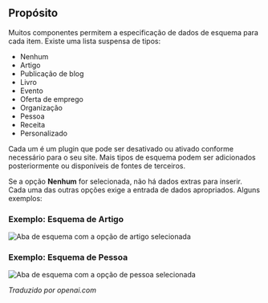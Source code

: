 <!-- Filename: Help4.x:Edit_Schema  / Display title: Editar Esquema -->

## Propósito

Muitos componentes permitem a especificação de dados de esquema para cada item. Existe uma
lista suspensa de tipos:

* Nenhum
* Artigo
* Publicação de blog
* Livro
* Evento
* Oferta de emprego
* Organização
* Pessoa
* Receita
* Personalizado

Cada um é um plugin que pode ser desativado ou ativado conforme necessário para o seu site.
Mais tipos de esquema podem ser adicionados posteriormente ou disponíveis de fontes de terceiros.

Se a opção **Nenhum** for selecionada, não há dados extras para inserir. Cada uma das 
outras opções exige a entrada de dados apropriados. Alguns exemplos:

### Exemplo: Esquema de Artigo

![Aba de esquema com a opção de artigo selecionada](../../../ptbr/images/common-elements/articles-edit-schema-tab-article.png)

### Exemplo: Esquema de Pessoa

![Aba de esquema com a opção de pessoa selecionada](../../../ptbr/images/common-elements/articles-edit-schema-tab-person.png)


*Traduzido por openai.com*

